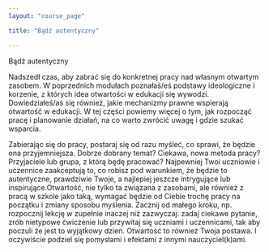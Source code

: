 ```yaml
---
layout: "course_page"

title: "Bądź autentyczny"

---
```


<div class="text-center screen-title">
Bądź autentyczny
</div>

<div class="screen-content">
  <p>
  Nadszedł czas, aby zabrać się do konkretnej pracy nad własnym otwartym zasobem. W poprzednich modułach poznałaś/eś podstawy ideologiczne i korzenie, z których idea otwartości w edukacji się wywodzi. Dowiedziałeś/aś się również, jakie mechanizmy prawne wspierają otwartość w edukacji. W tej części powiemy więcej o tym, jak rozpocząć pracę i planowanie działań, na co warto zwrócić uwagę i gdzie szukać wsparcia.
  </p>
  
  <p>
  Zabierając się do pracy, postaraj się od razu myśleć, co sprawi, że będzie ona przyjemniejsza. Dobrze dobrany temat? Ciekawa, nowa metoda pracy? Przyjaciele lub grupa, z którą będę pracować? Najpewniej Twoi uczniowie i uczennice zaakceptują to, co robisz pod warunkiem, że będzie to autentyczne, prawdziwie Twoje, a najlepiej jeszcze intrygujące lub inspirujące.Otwartość, nie tylko ta związana z zasobami, ale również z pracą w szkole jako taką, wymagać będzie od Ciebie trochę pracy na początku i zmiany sposobu myślenia.  Zacznij od małego kroku, np. rozpocznij lekcję w zupełnie inaczej niż zazwyczaj: zadaj ciekawe pytanie, zrób nietypowe ćwiczenie lub przywitaj się uczniami i uczennicami, tak aby poczuli że jest to wyjątkowy dzień. Otwartość to również Twoja postawa. I oczywiście podziel się pomysłami i efektami z innymi nauczyciel(k)ami. 
  </p>
  
  <p>
  
  </p>

</div> 
